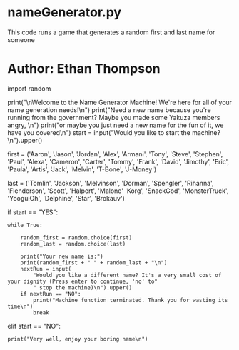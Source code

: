 # nameGenerator.py
This code runs a game that generates a random first and last name for someone
# Author: Ethan Thompson


import random

print("\nWelcome to the Name Generator Machine! We're here for all of your name generation needs!\n")
print("Need a new name because you're running from the government? Maybe you made some Yakuza members angry, \n")
print("or maybe you just need a new name for the fun of it, we have you covered\n")
start = input("Would you like to start the machine?\n").upper()

first = ('Aaron', 'Jason', 'Jordan', 'Alex', 'Armani', 'Tony', 'Steve', 'Stephen', 'Paul', 'Alexa', 'Cameron', 'Carter',
         'Tommy', 'Frank', 'David', 'Jimothy', 'Eric', 'Paula', 'Artis', 'Jack', 'Melvin', 'T-Bone', 'J-Money')

last = ('Tomlin', 'Jackson', 'Melvinson', 'Dorman', 'Spengler', 'Rihanna', 'Flenderson', 'Scott', 'Halpert', 'Malone'
                                                                                                             'Korg',
        'SnackGod', 'MonsterTruck', 'YooguiOh', 'Delphine', 'Star', 'Brokauv')

if start == "YES":

    while True:

        random_first = random.choice(first)
        random_last = random.choice(last)

        print("Your new name is:")
        print(random_first + " " + random_last + "\n")
        nextRun = input(
            "Would you like a different name? It's a very small cost of your dignity (Press enter to continue, 'no' to"
            " stop the machine)\n").upper()
        if nextRun == "NO":
            print("Machine function terminated. Thank you for wasting its time\n")
            break





elif start == "NO":

    print("Very well, enjoy your boring name\n")
